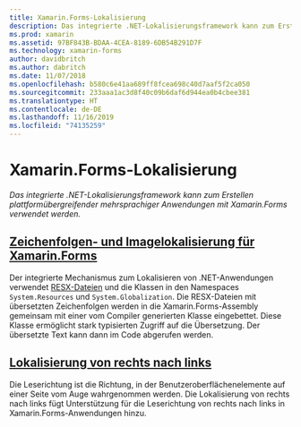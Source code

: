 ```yaml
---
title: Xamarin.Forms-Lokalisierung
description: Das integrierte .NET-Lokalisierungsframework kann zum Erstellen plattformübergreifender mehrsprachiger Anwendungen mit Xamarin.Forms verwendet werden. Text und Bilder können lokalisiert werden, und Anwendungen können die Leserichtung von rechts nach links unterstützen.
ms.prod: xamarin
ms.assetid: 97BF843B-BDAA-4CEA-8189-6DB54B291D7F
ms.technology: xamarin-forms
author: davidbritch
ms.author: dabritch
ms.date: 11/07/2018
ms.openlocfilehash: b580c6e41aa689ff8fcea698c40d7aaf5f2ca050
ms.sourcegitcommit: 233aaa1ac3d8f40c09b6daf6d944ea0b4cbee381
ms.translationtype: HT
ms.contentlocale: de-DE
ms.lasthandoff: 11/16/2019
ms.locfileid: "74135259"
---
```

# <a name="xamarinforms-localization"></a>Xamarin.Forms-Lokalisierung

_Das integrierte .NET-Lokalisierungsframework kann zum Erstellen plattformübergreifender mehrsprachiger Anwendungen mit Xamarin.Forms verwendet werden._

## <a name="xamarinforms-string-and-image-localizationtextmd"></a>[Zeichenfolgen- und Imagelokalisierung für Xamarin.Forms](text.md)

Der integrierte Mechanismus zum Lokalisieren von .NET-Anwendungen verwendet [RESX-Dateien](https://docs.microsoft.com/dotnet/framework/resources/creating-resource-files-for-desktop-apps#resources-in-resx-files) und die Klassen in den Namespaces `System.Resources` und `System.Globalization`. Die RESX-Dateien mit übersetzten Zeichenfolgen werden in die Xamarin.Forms-Assembly gemeinsam mit einer vom Compiler generierten Klasse eingebettet. Diese Klasse ermöglicht stark typisierten Zugriff auf die Übersetzung. Der übersetzte Text kann dann im Code abgerufen werden.

## <a name="right-to-left-localizationright-to-leftmd"></a>[Lokalisierung von rechts nach links](right-to-left.md)

Die Leserichtung ist die Richtung, in der Benutzeroberflächenelemente auf einer Seite vom Auge wahrgenommen werden. Die Lokalisierung von rechts nach links fügt Unterstützung für die Leserichtung von rechts nach links in Xamarin.Forms-Anwendungen hinzu.
